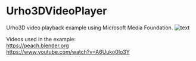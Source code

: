 # Urho3DVideoPlayer
Urho3D video playback example using Microsoft Media Foundation.
![text](https://github.com/t-artikov/Urho3DVideoPlayer/blob/master/screenshot.png)

Videos used in the example: <br/>
https://peach.blender.org <br/>
https://www.youtube.com/watch?v=A6Uuko0Io3Y
